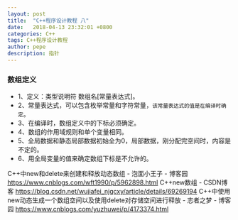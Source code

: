 ```yaml
---
layout: post
title:  "C++程序设计教程 八"
date:   2018-04-13 23:32:01 +0800
categories: C++
tags: C++程序设计教程
author: pepe
description: 指针
---
```

### **数组定义**

* 1、定义：类型说明符  数组名[常量表达式]。
* 2、常量表达式，可以包含枚举常量和字符常量，`该常量表达式的值是在编译时确定`。
* 3、在编译时，数组定义中的下标必须确定。
* 4、数组的作用域规则和单个变量相同。
* 5、全局数据和静态局部数据初始全为0，局部数据，刚分配完空间时，内容是不定的。
* 6、用全局变量的值来确定数组下标是不允许的。



C++中new和delete来创建和释放动态数组 - 泡面小王子 - 博客园
https://www.cnblogs.com/wft1990/p/5962898.html
C++new数组 - CSDN博客
https://blog.csdn.net/wujiafei_njgcxy/article/details/69269194
C++中使用new动态生成一个数组空间以及使用delete对存储空间进行释放 - 志者之梦 - 博客园
https://www.cnblogs.com/yuzhuwei/p/4173374.html







